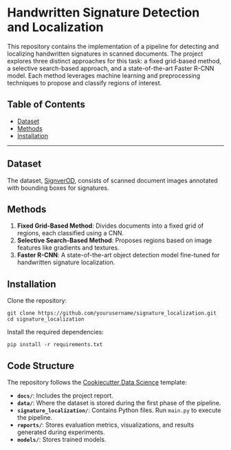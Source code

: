 # Handwritten Signature Detection and Localization

This repository contains the implementation of a pipeline for detecting and localizing handwritten signatures in scanned documents. The project explores three distinct approaches for this task: a fixed grid-based method, a selective search-based approach, and a state-of-the-art Faster R-CNN model. Each method leverages machine learning and preprocessing techniques to propose and classify regions of interest.

## Table of Contents
- [Dataset](#dataset)
- [Methods](#methods)
- [Installation](#installation)

---

## Dataset
The dataset, [SignverOD](https://www.kaggle.com/datasets/victordibia/signverod), consists of scanned document images annotated with bounding boxes for signatures.

## Methods
1. **Fixed Grid-Based Method**: Divides documents into a fixed grid of regions, each classified using a CNN.
2. **Selective Search-Based Method**: Proposes regions based on image features like gradients and textures.
3. **Faster R-CNN**: A state-of-the-art object detection model fine-tuned for handwritten signature localization.

## Installation

Clone the repository:
```
git clone https://github.com/yourusername/signature_localization.git
cd signature_localization
```

Install the required dependencies:
```
pip install -r requirements.txt
```

## Code Structure

The repository follows the [Cookiecutter Data Science](https://drivendata.github.io/cookiecutter-data-science/) template:

- **`docs/`**: Includes the project report.
- **`data/`**: Where the dataset is stored during the first phase of the pipeline.
- **`signature_localization/`**: Contains Python files. Run `main.py` to execute the pipeline.
- **`reports/`**: Stores evaluation metrics, visualizations, and results generated during experiments.
- **`models/`**: Stores trained models.